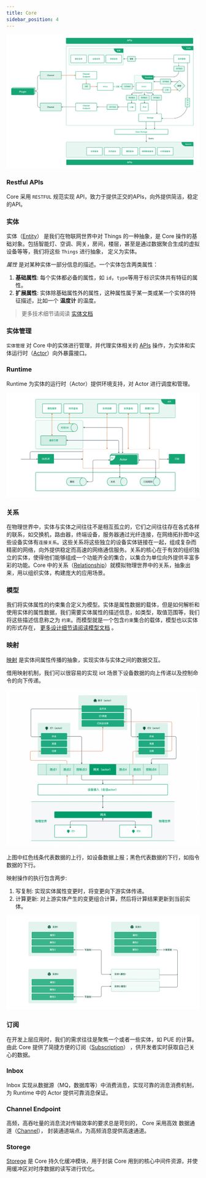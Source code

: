 ```yaml
---
title: Core
sidebar_position: 4
---
```





![Architecture](/images/core/architecture-pitrix1207.png)


### Restful APIs

Core 采用 `RESTFUL` 规范实现 API，致力于提供正交的APIs，向外提供简洁，稳定的API。


### 实体
实体（[Entity](../developer_cookbook/core/specs/entity.md)） 是我们在物联网世界中对 Things 的一种抽象，是 Core 操作的基础对象。包括智能灯、空调、网关，房间，楼层，甚至是通过数据聚合生成的虚拟设备等等，我们将这些 `Things` 进行抽象，
定义为实体。

*属性* 是对某种实体一部分信息的描述。一个实体包含两类属性：
1. **基础属性**: 每个实体都必备的属性，如 `id`，`type`等用于标识实体共有特征的属性。
2. **扩展属性**: 实体除基础属性外的属性，这种属性属于某一类或某一个实体的特征描述，比如一个 **温度计** 的温度。

> 更多技术细节请阅读 [实体文档](../developer_cookbook/core/specs/entity.md)


### 实体管理

`实体管理` 对 Core 中的实体进行管理，并代理实体相关的 [APIs](../api/Core/tag) 操作，为实体和实体运行时（[Actor](../developer_cookbook/core/specs/actor)）向外暴露接口。

### Runtime

Runtime 为实体的运行时（Actor）提供环境支持，对 Actor 进行调度和管理。


![Core-actor](/images/core/architecture-actor1207.png)

### 关系

在物理世界中，实体与实体之间往往不是相互孤立的，它们之间往往存在各式各样的联系，如交换机，路由器，终端设备，服务器通过光纤连接，在网络拓扑图中这些设备实体有`连接关系`。这些关系将这些独立的设备实体链接在一起，组成复杂而精密的网络，向外提供稳定而高速的网络通信服务。关系的核心在于有效的组织独立的实体，使得他们能够组成一个功能齐全的集合，以集合为单位向外提供丰富多彩的功能。Core 中的关系（[Relationship](../developer_cookbook/core/specs/relationship.md)）就模拟物理世界中的关系，抽象出来，用以组织实体，构建庞大的应用场景。

### 模型

我们将实体属性的约束集合定义为模型。实体是属性数据的载体，但是如何解析和使用实体的属性数据，我们需要实体属性的描述信息，如类型，取值范围等，我们将这些描述信息称之为 `约束`。而模型就是一个包含`约束`集合的载体，模型也以实体的形式存在， [更多设计细节请阅读模型文档](../developer_cookbook/core/specs/model.md) 。


### 映射

[映射](../developer_cookbook/core/specs/mapper.md) 是实体间属性传播的抽象，实现实体与实体之间的数据交互。 



借用映射机制，我们可以很容易的实现 iot 场景下设备数据的向上传递以及控制命令的向下传递。

![img.png](/images/core/message_passing1207.png)

上图中红色线条代表数据的上行，如设备数据上报；黑色代表数据的下行，如指令数据的下行。

映射操作的执行包含两步:

1. 写复制: 实现实体属性变更时，将变更向下游实体传递。
2. 计算更新: 对上游实体产生的变更组合计算，然后将计算结果更新到当前实体。

![img.png](/images/core/mapping1207.png)



### 订阅

在开发上层应用时，我们的需求往往是聚焦一个或者一些实体，如 PUE 的计算。由此 Core 提供了简捷方便的订阅（[Subscription](../developer_cookbook/core/specs/subscription.md)） ，供开发者实时获取自己关心的数据。


### Inbox

Inbox 实现从数据源（MQ，数据库等）中消费消息，实现可靠的消息消费机制， 为 Runtime 中的 Actor 提供可靠消息保证。


### Channel Endpoint

高频，高吞吐量的消息流对传输效率的要求总是苛刻的， Core 采用高效 数据通道（[Channel](../developer_cookbook/core/specs/channel.md)）， 封装通道端点，为高频消息提供高速通道。


### Storege

[Storege](../developer_cookbook/core/specs/actor) 是 Core 持久化缓冲模块，用于封装  Core 用到的核心中间件资源，并使用缓冲区对时序数据的读写进行优化。

